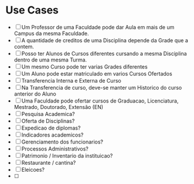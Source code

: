 # Use Cases

- [ ] Um Professor de uma Faculdade pode dar Aula em mais de um Campus da mesma Faculdade.
- [ ] A quantidade de creditos de uma Disciplina depende da Grade que a contem.
- [ ] Posso ter Alunos de Cursos diferentes cursando a mesma Disciplina dentro de uma mesma Turma.
- [ ] Um mesmo Curso pode ter varias Grades diferentes
- [ ] Um Aluno pode estar matriculado em varios Cursos Ofertados
- [ ] Transferencia Interna e Externa de Curso
- [ ] Na Transferencia de curso, deve-se manter um Historico do curso anterior do Aluno
- [ ] Uma Faculdade pode ofertar cursos de Graduacao, Licenciatura, Mestrado, Doutorado, Extensão (EN)
- [ ] Pesquisa Academica?
- [ ] Oferta de Disciplinas?
- [ ] Expedicao de diplomas?
- [ ] Indicadores academicos?
- [ ] Gerenciamento dos funcionarios?
- [ ] Processos Administrativos?
- [ ] Patrimonio / Inventario da instituicao?
- [ ] Restaurante / cantina?
- [ ] Eleicoes?
- [ ] 
